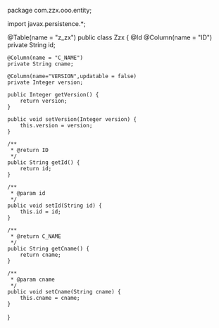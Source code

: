 package com.zzx.ooo.entity;

import javax.persistence.*;

@Table(name = "z_zx")
public class Zzx {
    @Id
    @Column(name = "ID")
    private String id;

    @Column(name = "C_NAME")
    private String cname;
    
    @Column(name="VERSION",updatable = false)
	private Integer version;
    
    public Integer getVersion() {
		return version;
	}

	public void setVersion(Integer version) {
		this.version = version;
	}

	/**
     * @return ID
     */
    public String getId() {
        return id;
    }

    /**
     * @param id
     */
    public void setId(String id) {
        this.id = id;
    }

    /**
     * @return C_NAME
     */
    public String getCname() {
        return cname;
    }

    /**
     * @param cname
     */
    public void setCname(String cname) {
        this.cname = cname;
    }
}